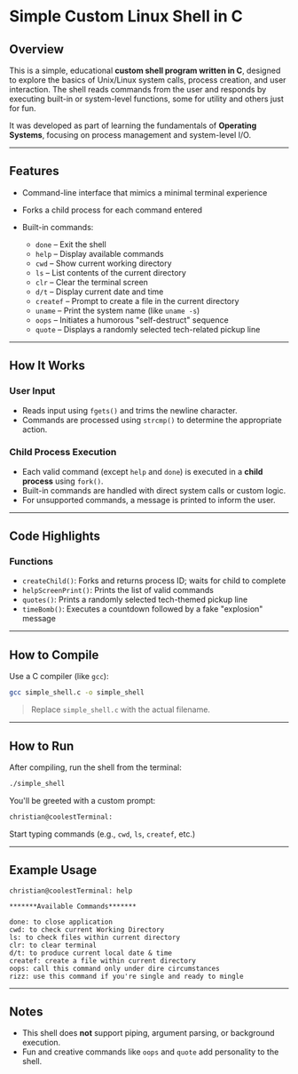 
# Simple Custom Linux Shell in C

## Overview

This is a simple, educational **custom shell program written in C**, designed to explore the basics of Unix/Linux system calls, process creation, and user interaction. The shell reads commands from the user and responds by executing built-in or system-level functions, some for utility and others just for fun.

It was developed as part of learning the fundamentals of **Operating Systems**, focusing on process management and system-level I/O.

---

## Features

* Command-line interface that mimics a minimal terminal experience
* Forks a child process for each command entered
* Built-in commands:

  * `done` – Exit the shell
  * `help` – Display available commands
  * `cwd` – Show current working directory
  * `ls` – List contents of the current directory
  * `clr` – Clear the terminal screen
  * `d/t` – Display current date and time
  * `createf` – Prompt to create a file in the current directory
  * `uname` – Print the system name (like `uname -s`)
  * `oops` – Initiates a humorous "self-destruct" sequence
  * `quote` – Displays a randomly selected tech-related pickup line

---

## How It Works

### User Input

* Reads input using `fgets()` and trims the newline character.
* Commands are processed using `strcmp()` to determine the appropriate action.

### Child Process Execution

* Each valid command (except `help` and `done`) is executed in a **child process** using `fork()`.
* Built-in commands are handled with direct system calls or custom logic.
* For unsupported commands, a message is printed to inform the user.

---

## Code Highlights

### Functions

* `createChild()`: Forks and returns process ID; waits for child to complete
* `helpScreenPrint()`: Prints the list of valid commands
* `quotes()`: Prints a randomly selected tech-themed pickup line
* `timeBomb()`: Executes a countdown followed by a fake "explosion" message

---

## How to Compile

Use a C compiler (like `gcc`):

```bash
gcc simple_shell.c -o simple_shell
```

> Replace `simple_shell.c` with the actual filename.

---

## How to Run

After compiling, run the shell from the terminal:

```bash
./simple_shell
```

You'll be greeted with a custom prompt:

```bash
christian@coolestTerminal:
```

Start typing commands (e.g., `cwd`, `ls`, `createf`, etc.)

---

## Example Usage

```
christian@coolestTerminal: help

*******Available Commands*******

done: to close application
cwd: to check current Working Directory
ls: to check files within current directory
clr: to clear terminal
d/t: to produce current local date & time
createf: create a file within current directory
oops: call this command only under dire circumstances
rizz: use this command if you're single and ready to mingle
```

---

## Notes

* This shell does **not** support piping, argument parsing, or background execution.
* Fun and creative commands like `oops` and `quote` add personality to the shell.
